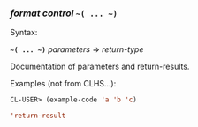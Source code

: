 ### <em>format control</em> <strong>`~( ... ~)`</strong>

Syntax:

<strong>`~( ... ~)`</strong> <em>parameters</em> => <em>return-type</em>

Documentation of parameters and return-results.

Examples (not from CLHS...):

```lisp
CL-USER> (example-code 'a 'b 'c)

'return-result
```

